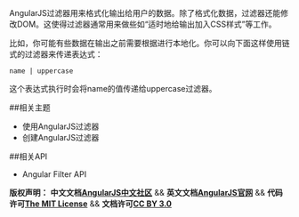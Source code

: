 AngularJS过滤器用来格式化输出给用户的数据。除了格式化数据，过滤器还能修改DOM。这使得过滤器通常用来做些如“适时地给输出加入CSS样式”等工作。

比如，你可能有些数据在输出之前需要根据进行本地化。你可以向下面这样使用链式的过滤器来传递表达式：

    name | uppercase

这个表达式执行时会将name的值传递给uppercase过滤器。<!--more-->

##相关主题
*  使用AngularJS过滤器
*  创建AngularJS过滤器

##相关API
*  Angular Filter API

<span class="doc-copyright">**版权声明：** **中文文档[AngularJS中文社区][]** && **英文文档[AngularJS官网][]** && **代码许可[The MIT License][]** && **文档许可[CC BY 3.0][]**</span>

 [AngularJS中文社区]: http://angularjs.cn/
 [AngularJS官网]: http://angularjs.org/
 [The MIT License]: http://baike.baidu.com/view/3159946.htm
 [CC BY 3.0]: http://creativecommons.org/licenses/by/3.0/deed.zh